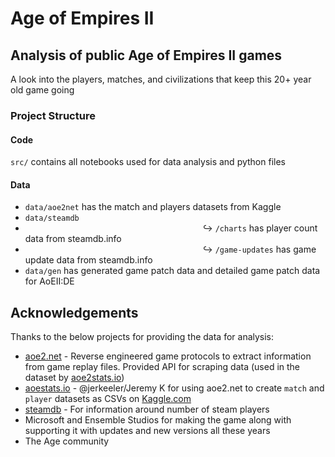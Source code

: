 # Age of Empires II

## Analysis of public Age of Empires II games

A look into the players, matches, and civilizations that keep this 20+ year old game going

### Project Structure
#### Code
`src/` contains all notebooks used for data analysis and python files
#### Data
* `data/aoe2net` has the match and players datasets from Kaggle
* `data/steamdb`
* &emsp;&emsp;&emsp;&emsp;&emsp;&emsp;&emsp;&emsp;&emsp;&emsp;&emsp;&emsp;&emsp;&emsp;&emsp;&emsp;&emsp;&emsp;&emsp;&emsp; ↪ `/charts` has player count data from steamdb.info
* &emsp;&emsp;&emsp;&emsp;&emsp;&emsp;&emsp;&emsp;&emsp;&emsp;&emsp;&emsp;&emsp;&emsp;&emsp;&emsp;&emsp;&emsp;&emsp;&emsp; ↪ `/game-updates` has game update data from steamdb.info
* `data/gen` has generated game patch data and detailed game patch data for AoEII:DE


## Acknowledgements

Thanks to the below projects for providing the data for analysis:

- [aoe2.net](aoe2.net#api) - Reverse engineered game protocols to extract information from game replay files. Provided API for scraping data (used in the dataset by [aoe2stats.io](aoe2stats.io))
- [aoestats.io](aoestats.io) - @jerkeeler/Jeremy K for using aoe2.net to create `match` and `player` datasets as CSVs on [Kaggle.com](https://www.kaggle.com/jerkeeler/aoestats-io-example/data)
- [steamdb](https://steamdb.info/app/813780/graphs/) - For information around number of steam players
- Microsoft and Ensemble Studios for making the game along with supporting it with updates and new versions all these years
- The Age community
